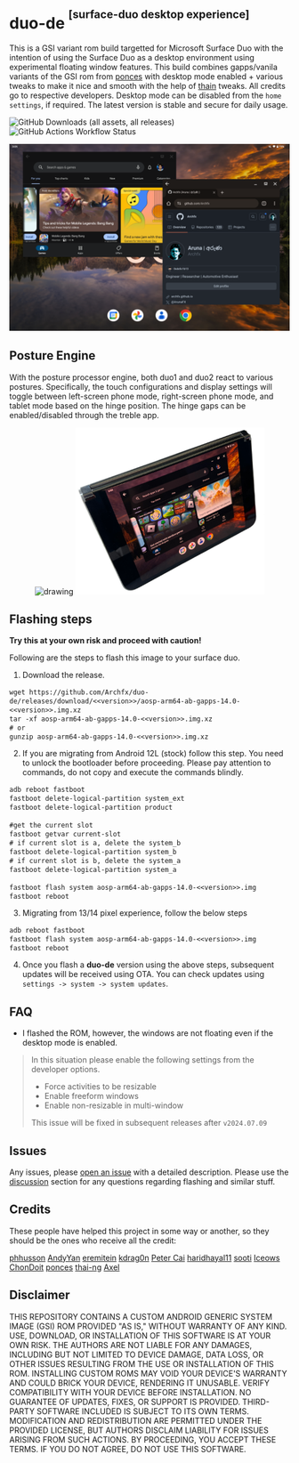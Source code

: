 # duo-de <sup><sup>[surface-duo desktop experience]</sup></sup>



This is a GSI variant rom build targetted for Microsoft Surface Duo with the intention of using the Surface Duo as a desktop environment using experimental floating window features. This build combines gapps/vanila variants of the GSI rom from [ponces](https://github.com/ponces/treble_aosp) with desktop mode enabled + various tweaks to make it nice and smooth with the help of [thain](https://github.com/thai-ng) tweaks. All credits go to respective developers. Desktop mode can be disabled from the ``home settings``, if required. The latest version is stable and secure for daily usage.

![GitHub Downloads (all assets, all releases)](https://img.shields.io/github/downloads/archfx/duo-de/total?style=for-the-badge&label=duo-de%20Downloads&color=%2333cc33)
![GitHub Actions Workflow Status](https://img.shields.io/github/actions/workflow/status/archfx/duo-de/sync.yml?style=for-the-badge&label=TrebleDroid%20Sync)


<p align="center">
<img src="images/src-duo.png" alt="drawing" style="width:600px;"/> </p>

## Posture Engine

With the posture processor engine, both duo1 and duo2 react to various postures. Specifically, the touch configurations and display settings will toggle between left-screen phone mode, right-screen phone mode, and tablet mode based on the hinge position. The hinge gaps can be enabled/disabled through the treble app.
<p align="center">
<img src="images/duo-1.png" alt="drawing" style="height:300px;" /> 
<img src="images/duo-2.png" alt="drawing" style="height:300px;"/> </p>


## Flashing steps
**Try this at your own risk and proceed with caution!**

Following are the steps to flash this image to your surface duo.

1. Download the release. 
```shell
wget https://github.com/Archfx/duo-de/releases/download/<<version>>/aosp-arm64-ab-gapps-14.0-<<version>>.img.xz
tar -xf aosp-arm64-ab-gapps-14.0-<<version>>.img.xz
# or
gunzip aosp-arm64-ab-gapps-14.0-<<version>>.img.xz
```
2. If you are migrating from Android 12L (stock) follow this step. You need to unlock the bootloader before proceeding. Please pay attention to commands, do not copy and execute the commands blindly.
```shell
adb reboot fastboot
fastboot delete-logical-partition system_ext
fastboot delete-logical-partition product

#get the current slot
fastboot getvar current-slot
# if current slot is a, delete the system_b
fastboot delete-logical-partition system_b
# if current slot is b, delete the system_a
fastboot delete-logical-partition system_a

fastboot flash system aosp-arm64-ab-gapps-14.0-<<version>>.img
fastboot reboot 
```
3. Migrating from 13/14 pixel experience, follow the below steps 
```shell
adb reboot fastboot
fastboot flash system aosp-arm64-ab-gapps-14.0-<<version>>.img
fastboot reboot 
```
4. Once you flash a **duo-de** version using the above steps, subsequent updates will be received using OTA. You can check updates using ``settings -> system -> system updates``.

## FAQ
- I flashed the ROM, however, the windows are not floating even if the desktop mode is enabled.
> In this situation please enable the following settings from the developer options.
> - Force activities to be resizable
> - Enable freeform windows
> - Enable non-resizable in multi-window
>   
> This issue will be fixed in subsequent releases after `v2024.07.09`

## Issues

Any issues, please 
[open an issue](https://github.com/Archfx/duo-de/issues/new/choose) with a detailed description. Please use the [discussion](https://github.com/Archfx/duo-de/discussions/new/choose) section for any questions regarding flashing and similar stuff.

## Credits
These people have helped this project in some way or another, so they should be the ones who receive all the credit:

[phhusson](https://github.com/phhusson) [AndyYan](https://github.com/AndyCGYan) [eremitein](https://github.com/eremitein) [kdrag0n](https://github.com/kdrag0n) [Peter Cai](https://github.com/PeterCxy) [haridhayal11](https://github.com/haridhayal11) [sooti](https://github.com/sooti) [Iceows](https://github.com/Iceows) [ChonDoit](https://github.com/ChonDoit) [ponces](https://github.com/ponces) [thai-ng](https://github.com/thai-ng) [Axel](https://github.com/axel358)


## Disclaimer
THIS REPOSITORY CONTAINS A CUSTOM ANDROID GENERIC SYSTEM IMAGE (GSI) ROM PROVIDED "AS IS," WITHOUT WARRANTY OF ANY KIND. USE, DOWNLOAD, OR INSTALLATION OF THIS SOFTWARE IS AT YOUR OWN RISK. THE AUTHORS ARE NOT LIABLE FOR ANY DAMAGES, INCLUDING BUT NOT LIMITED TO DEVICE DAMAGE, DATA LOSS, OR OTHER ISSUES RESULTING FROM THE USE OR INSTALLATION OF THIS ROM. INSTALLING CUSTOM ROMS MAY VOID YOUR DEVICE'S WARRANTY AND COULD BRICK YOUR DEVICE, RENDERING IT UNUSABLE. VERIFY COMPATIBILITY WITH YOUR DEVICE BEFORE INSTALLATION. NO GUARANTEE OF UPDATES, FIXES, OR SUPPORT IS PROVIDED. THIRD-PARTY SOFTWARE INCLUDED IS SUBJECT TO ITS OWN TERMS. MODIFICATION AND REDISTRIBUTION ARE PERMITTED UNDER THE PROVIDED LICENSE, BUT AUTHORS DISCLAIM LIABILITY FOR ISSUES ARISING FROM SUCH ACTIONS. BY PROCEEDING, YOU ACCEPT THESE TERMS. IF YOU DO NOT AGREE, DO NOT USE THIS SOFTWARE. 






